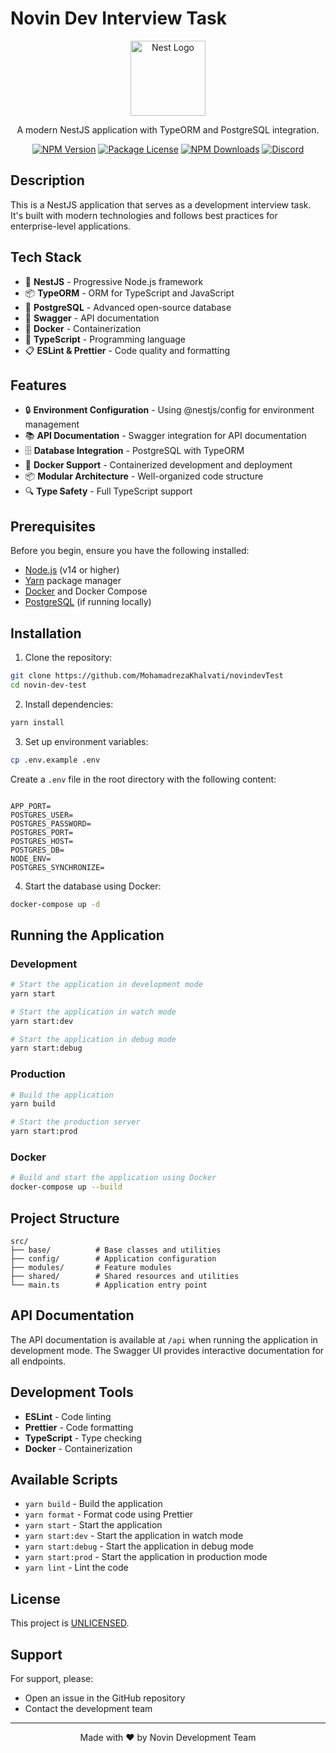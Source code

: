 # Novin Dev Interview Task

<p align="center">
  <a href="http://nestjs.com/" target="blank"><img src="https://nestjs.com/img/logo-small.svg" width="120" alt="Nest Logo" /></a>
</p>

<p align="center">A modern NestJS application with TypeORM and PostgreSQL integration.</p>

<p align="center">
<a href="https://www.npmjs.com/~nestjscore" target="_blank"><img src="https://img.shields.io/npm/v/@nestjs/core.svg" alt="NPM Version" /></a>
<a href="https://www.npmjs.com/~nestjscore" target="_blank"><img src="https://img.shields.io/npm/l/@nestjs/core.svg" alt="Package License" /></a>
<a href="https://www.npmjs.com/~nestjscore" target="_blank"><img src="https://img.shields.io/npm/dm/@nestjs/common.svg" alt="NPM Downloads" /></a>
<a href="https://discord.gg/G7Qnnhy" target="_blank"><img src="https://img.shields.io/badge/discord-online-brightgreen.svg" alt="Discord"/></a>
</p>

## Description

This is a NestJS application that serves as a development interview task. It's built with modern technologies and follows best practices for enterprise-level applications.

## Tech Stack

- 🚀 **NestJS** - Progressive Node.js framework
- 📦 **TypeORM** - ORM for TypeScript and JavaScript
- 🐘 **PostgreSQL** - Advanced open-source database
- 📝 **Swagger** - API documentation
- 🐳 **Docker** - Containerization
- 🔧 **TypeScript** - Programming language
- 📋 **ESLint & Prettier** - Code quality and formatting

## Features

- 🔒 **Environment Configuration** - Using @nestjs/config for environment management
- 📚 **API Documentation** - Swagger integration for API documentation
- 🗄️ **Database Integration** - PostgreSQL with TypeORM
- 🐳 **Docker Support** - Containerized development and deployment
- 📦 **Modular Architecture** - Well-organized code structure
- 🔍 **Type Safety** - Full TypeScript support

## Prerequisites

Before you begin, ensure you have the following installed:

- [Node.js](https://nodejs.org/) (v14 or higher)
- [Yarn](https://yarnpkg.com/) package manager
- [Docker](https://www.docker.com/) and Docker Compose
- [PostgreSQL](https://www.postgresql.org/) (if running locally)

## Installation

1. Clone the repository:

```bash
git clone https://github.com/MohamadrezaKhalvati/novindevTest
cd novin-dev-test
```

2. Install dependencies:

```bash
yarn install
```

3. Set up environment variables:

```bash
cp .env.example .env
```

Create a `.env` file in the root directory with the following content:

```env

APP_PORT=
POSTGRES_USER=
POSTGRES_PASSWORD=
POSTGRES_PORT=
POSTGRES_HOST=
POSTGRES_DB=
NODE_ENV=
POSTGRES_SYNCHRONIZE=

```

4. Start the database using Docker:

```bash
docker-compose up -d
```

## Running the Application

### Development

```bash
# Start the application in development mode
yarn start

# Start the application in watch mode
yarn start:dev

# Start the application in debug mode
yarn start:debug
```

### Production

```bash
# Build the application
yarn build

# Start the production server
yarn start:prod
```

### Docker

```bash
# Build and start the application using Docker
docker-compose up --build
```

## Project Structure

```
src/
├── base/          # Base classes and utilities
├── config/        # Application configuration
├── modules/       # Feature modules
├── shared/        # Shared resources and utilities
└── main.ts        # Application entry point
```

## API Documentation

The API documentation is available at `/api` when running the application in development mode. The Swagger UI provides interactive documentation for all endpoints.

## Development Tools

- **ESLint** - Code linting
- **Prettier** - Code formatting
- **TypeScript** - Type checking
- **Docker** - Containerization

## Available Scripts

- `yarn build` - Build the application
- `yarn format` - Format code using Prettier
- `yarn start` - Start the application
- `yarn start:dev` - Start the application in watch mode
- `yarn start:debug` - Start the application in debug mode
- `yarn start:prod` - Start the application in production mode
- `yarn lint` - Lint the code

## License

This project is [UNLICENSED](LICENSE).

## Support

For support, please:

- Open an issue in the GitHub repository
- Contact the development team

---

<p align="center">
  Made with ❤️ by Novin Development Team
</p>
